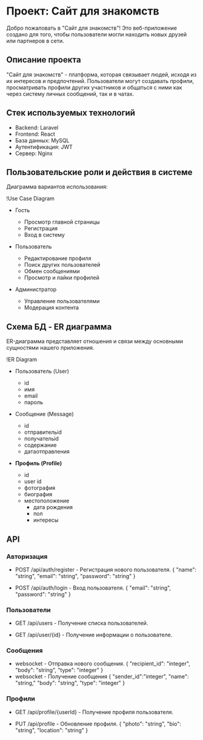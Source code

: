 # Проект: Сайт для знакомств

Добро пожаловать в "Сайт для знакомств"! Это веб-приложение создано для того, чтобы пользователи могли находить новых друзей или партнеров в сети.

## Описание проекта

"Сайт для знакомств" - платформа, которая связывает людей, исходя из их интересов и предпочтений. Пользователи могут создавать профили, просматривать профили других участников и общаться с ними как через систему личных сообщений, так и в чатах.

## Стек используемых технологий

- Backend: Laravel
- Frontend: React
- База данных: MySQL
- Аутентификация: JWT
- Сервер: Nginx

## Пользовательские роли и действия в системе

Диаграмма вариантов использования:

!Use Case Diagram

- Гость
  - Просмотр главной страницы
  - Регистрация
  - Вход в систему

- Пользователь
  - Редактирование профиля
  - Поиск других пользователей
  - Обмен сообщениями
  - Просмотр и лайки профилей

- Администратор
  - Управление пользователями
  - Модерация контента

## Схема БД - ER диаграмма

ER-диаграмма представляет отношения и связи между основными сущностями нашего приложения. 

!ER Diagram

- Пользователь (User)
  - id
  - имя
  - email
  - пароль
- Сообщение (Message)
  - id
  - отправительid
  - получательid
  - содержание
  - датаотправления

- **Профиль (Profile)**
  - id
  - user id
  - фотография
  - биография 
  - местоположение
    - дата рождения
    - пол
    - интересы


## API

### Авторизация

- POST /api/auth/register - Регистрация нового пользователя.
    {
    "name": "string",
    "email": "string",
    "password": "string"
  }
  

- POST /api/auth/login - Вход пользователя.
    {
    "email": "string",
    "password": "string"
  }
  

### Пользователи 

- GET /api/users - Получение списка пользователей.

- GET /api/user/{id} - Получение информации о пользователе.

### Сообщения

-  websocket - Отправка нового сообщения.
    {
    "recipient_id": "integer",
    "body": "string",
    "type": "integer"
  }
- websocket - Получение сообщения
    {
    "sender_id":"integer",
    "name": "string,"
    "body": "string",
    "type": "integer"
    }

### Профили

- GET /api/profile/{userId} - Получение профиля пользователя.

- PUT /api/profile - Обновление профиля.
    {
    "photo": "string",
    "bio": "string",
    "location": "string"
  }
  